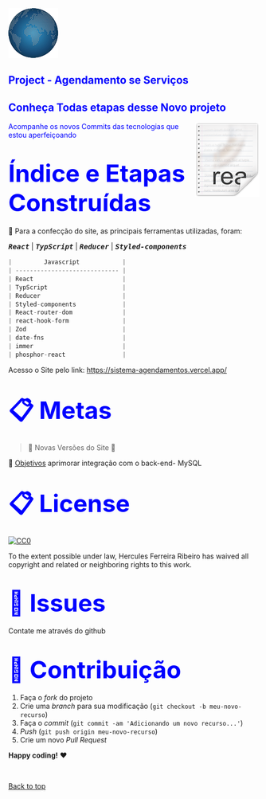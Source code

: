   <img src="./src//img/logo.png">

<h2><span style="color:blue">
Project - Agendamento se Serviços</h2>
<h2><span style="color:blue">
Conheça Todas etapas desse Novo projeto</span></h2>


<img src="icon.png" align="right" />


<span style="color:blue">
Acompanhe os novos Commits das tecnologias que estou aperfeiçoando</span>


<h1><span style="color:blue">
<font size=30>Índice e Etapas Construídas</font></span></h1>


📜 Para a confecção do site, as principais ferramentas utilizadas, foram:


<kbd>***React***</kbd> | <kbd>***TypScript***</kbd> | <kbd>***Reducer***</kbd>  | <kbd>***Styled-components***</kbd> 

```javascript
|         Javascript            |
| ----------------------------- | 
| React                         |
| TypScript                     |
| Reducer                       | 
| Styled-components             |
| React-router-dom              |
| react-hook-form               | 
| Zod                           |
| date-fns                      |
| immer                         |
| phosphor-react                |

```


Acesso o Site pelo link:
https://sistema-agendamentos.vercel.app/


<h1><span style="color:blue">
<font size=30>📋 Metas
</font></span></h1>

> :construction: Novas Versões do Site :construction:

📌 [Objetivos](https://github.com/ai/size-limit#readme) aprimorar integração com o back-end- MySQL

<h1><span style="color:blue">
<font size=30>📋 License
</font></span></h1>

[![CC0](https://licensebuttons.net/p/zero/1.0/88x31.png)](https://creativecommons.org/publicdomain/zero/1.0/)

To the extent possible under law, Hercules Ferreira Ribeiro has waived all copyright and related or neighboring rights to this work.

<h1><span style="color:blue">
<font size=30>🐛 Issues</font></span></h1>

Contate me através do github

<h1><span style="color:blue">
<font size=30>🚀 Contribuição
</font></span></h1>

1. Faça o _fork_ do projeto
2. Crie uma _branch_ para sua modificação (`git checkout -b meu-novo-recurso`)
3. Faça o _commit_ (`git commit -am 'Adicionando um novo recurso...'`)
4. _Push_ (`git push origin meu-novo-recurso`)
5. Crie um novo _Pull Request_

**Happy coding!** :heart:

 <br>

[Back to top](#faqs)

